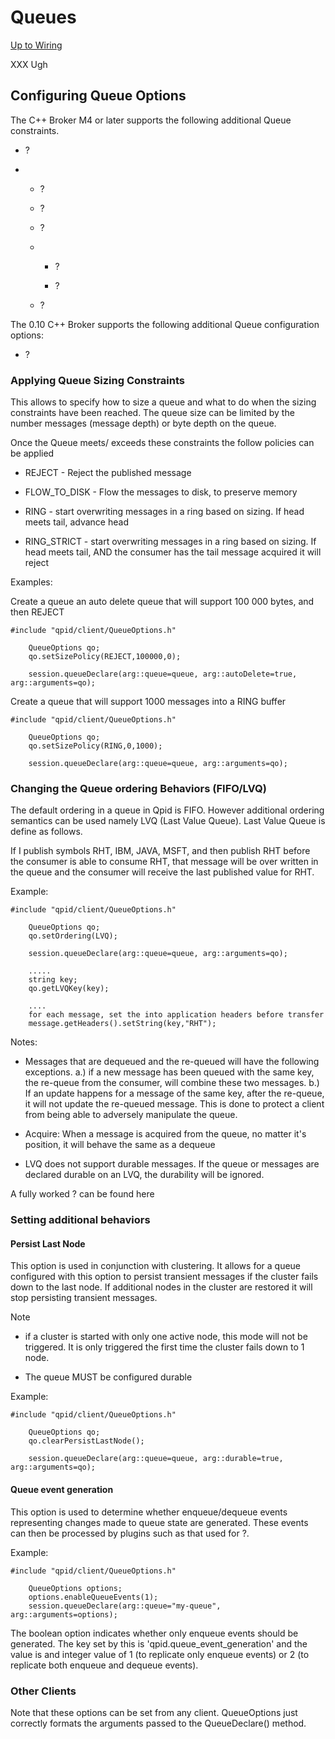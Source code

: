 # Queues

[Up to Wiring](wiring.html)

XXX Ugh

## Configuring Queue Options

The C++ Broker M4 or later supports the following additional Queue
constraints.

-   ?

-   -   ?

    -   ?

    -   ?

    -   -   ?

        -   ?

    -   ?

The 0.10 C++ Broker supports the following additional Queue
configuration options:

-   ?

### Applying Queue Sizing Constraints

This allows to specify how to size a queue and what to do when the
sizing constraints have been reached. The queue size can be limited by
the number messages (message depth) or byte depth on the queue.

Once the Queue meets/ exceeds these constraints the follow policies can
be applied

-   REJECT - Reject the published message

-   FLOW\_TO\_DISK - Flow the messages to disk, to preserve memory

-   RING - start overwriting messages in a ring based on sizing. If head
    meets tail, advance head

-   RING\_STRICT - start overwriting messages in a ring based on sizing.
    If head meets tail, AND the consumer has the tail message acquired
    it will reject

Examples:

Create a queue an auto delete queue that will support 100 000 bytes, and
then REJECT

    #include "qpid/client/QueueOptions.h"

        QueueOptions qo;
        qo.setSizePolicy(REJECT,100000,0);

        session.queueDeclare(arg::queue=queue, arg::autoDelete=true, arg::arguments=qo);

Create a queue that will support 1000 messages into a RING buffer

    #include "qpid/client/QueueOptions.h"

        QueueOptions qo;
        qo.setSizePolicy(RING,0,1000);

        session.queueDeclare(arg::queue=queue, arg::arguments=qo);

### Changing the Queue ordering Behaviors (FIFO/LVQ)

The default ordering in a queue in Qpid is FIFO. However additional
ordering semantics can be used namely LVQ (Last Value Queue). Last Value
Queue is define as follows.

If I publish symbols RHT, IBM, JAVA, MSFT, and then publish RHT before
the consumer is able to consume RHT, that message will be over written
in the queue and the consumer will receive the last published value for
RHT.

Example:

    #include "qpid/client/QueueOptions.h"

        QueueOptions qo;
        qo.setOrdering(LVQ);

        session.queueDeclare(arg::queue=queue, arg::arguments=qo);

        .....
        string key;
        qo.getLVQKey(key);

        ....
        for each message, set the into application headers before transfer
        message.getHeaders().setString(key,"RHT");
        

Notes:

-   Messages that are dequeued and the re-queued will have the following
    exceptions. a.) if a new message has been queued with the same key,
    the re-queue from the consumer, will combine these two messages. b.)
    If an update happens for a message of the same key, after the
    re-queue, it will not update the re-queued message. This is done to
    protect a client from being able to adversely manipulate the queue.

-   Acquire: When a message is acquired from the queue, no matter it's
    position, it will behave the same as a dequeue

-   LVQ does not support durable messages. If the queue or messages are
    declared durable on an LVQ, the durability will be ignored.

A fully worked ? can be found here

### Setting additional behaviors

#### Persist Last Node

This option is used in conjunction with clustering. It allows for a
queue configured with this option to persist transient messages if the
cluster fails down to the last node. If additional nodes in the cluster
are restored it will stop persisting transient messages.

Note

-   if a cluster is started with only one active node, this mode will
    not be triggered. It is only triggered the first time the cluster
    fails down to 1 node.

-   The queue MUST be configured durable

Example:

    #include "qpid/client/QueueOptions.h"

        QueueOptions qo;
        qo.clearPersistLastNode();

        session.queueDeclare(arg::queue=queue, arg::durable=true, arg::arguments=qo);

#### Queue event generation

This option is used to determine whether enqueue/dequeue events
representing changes made to queue state are generated. These events can
then be processed by plugins such as that used for ?.

Example:

    #include "qpid/client/QueueOptions.h"

        QueueOptions options;
        options.enableQueueEvents(1);
        session.queueDeclare(arg::queue="my-queue", arg::arguments=options);

The boolean option indicates whether only enqueue events should be
generated. The key set by this is 'qpid.queue\_event\_generation' and
the value is and integer value of 1 (to replicate only enqueue events)
or 2 (to replicate both enqueue and dequeue events).

### Other Clients

Note that these options can be set from any client. QueueOptions just
correctly formats the arguments passed to the QueueDeclare() method.
